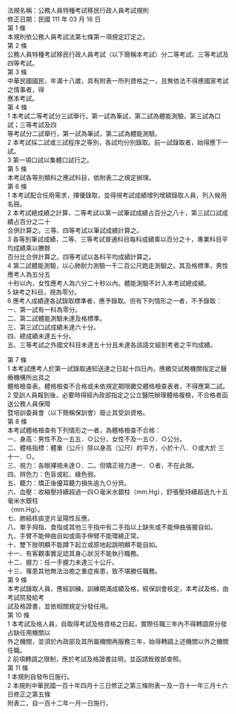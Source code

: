 法規名稱：公務人員特種考試移民行政人員考試規則  
修正日期：民國 111 年 03 月 16 日  
第 1 條  
本規則依公務人員考試法第七條第一項規定訂定之。  
第 2 條  
公務人員特種考試移民行政人員考試（以下簡稱本考試）分二等考試、三等考試及四等考試。  
第 3 條  
中華民國國民，年滿十八歲，具有附表一所列資格之一，且無依法不得應國家考試之情事者，得  
應本考試。  
第 4 條  
1 本考試二等考試分三試舉行，第一試為筆試，第二試為體能測驗，第三試為口試；三等考試及四  
等考試分二試舉行，第一試為筆試，第二試為體能測驗。  
2 本考試採二試或三試程序之等別，各試均分別錄取。前一試錄取者，始得應下一試。  
3 第一項口試以集體口試行之。  
第 5 條  
本考試各等別類科之應試科目，依附表二之規定辦理。  
第 6 條  
1 本考試配合任用需求，擇優錄取，並得視考試成績增列增額錄取人員，列入候用名冊。  
2 本考試總成績之計算，二等考試以第一試筆試成績占百分之八十，第三試口試成績占百分之二十  
合併計算之。三等、四等考試以筆試成績計算之。  
3 各等別筆試成績，二等、三等考試普通科目每科成績乘以百分之十，專業科目平均成績乘以賸餘  
百分比合併計算之。四等考試以各科平均成績計算之。  
4 第二試體能測驗，以心肺耐力測驗一千二百公尺跑走測驗之。其及格標準，男性應考人為五分五  
十秒以內，女性應考人為六分二十秒以內。體能測驗不計入本考試總成績。  
5 缺考之科目，視為零分。  
6 應考人成績達各試錄取標準者，應予錄取。但有下列情形之一者，不予錄取：  
一、第一試有一科為零分。  
二、第二試體能測驗未達及格標準。  
三、第三試口試成績未達六十分。  
四、總成績未達五十分。  
五、三等考試之外國文科目未達五十分且未達各該語文組到考者之平均成績。  


第 7 條  
1 本考試應考人於第一試錄取通知送達之日起十四日內，應繳交試務機關指定之醫療機構所出具之  
體格檢查表。體格檢查不合格或未依規定期限繳交體格檢查表者，不得應第二試。  
2 受訓人員報到後，必要時得經內政部指定之公立醫院辦理體格複檢，不合格者函送公務人員保障  
暨培訓委員會（以下簡稱保訓會）廢止其受訓資格。  
第 8 條  
本考試體格檢查有下列情形之一者，為體格檢查不合格：  
一、身高：男性不及一五五．Ｏ公分，女性不及一五Ｏ．Ｏ公分。  
二、體格指標：體重（公斤）除以身高（公尺）的平方，小於十八．Ｏ或大於 三十一．Ｏ。  
三、視力：各眼裸視未達Ｏ．二。但矯正視力達一．Ｏ者，不在此限。  
四、辨色力：色盲或紅、綠色弱。  
五、聽力：矯正後優耳聽力損失逾九Ｏ分貝。  
六、血壓：收縮壓持續超過一四Ｏ毫米水銀柱（mm.Hg），舒張壓持續超過九十五毫米水銀柱  
（mm.Hg）。  
七、肺結核痰塗片呈陽性反應。  
八、單手拇指、食指或其他三手指中有二手指以上缺失或不能伸曲張握自如。  
九、手臂不能伸曲自如或兩手伸臂不能環繞正常。  
十、雙下肢明顯不能蹲下起立或原地起跳明顯不能自如。  
十一、有客觀事實足認其身心狀況不能執行職務。  
十二、握力：任一手握力未達三十公斤。  
十三、罹患其他無法治癒之重症疾患，致不堪勝任職務。  
第 9 條  
本考試錄取人員，應經訓練。訓練期滿成績及格，經保訓會核定，本考試及格，由考試院發給考  
試及格證書，並依相關規定分發任用。  
第 10 條  
1 本考試及格人員，自取得考試及格資格之日起，實際任職三年內不得轉調原分發占缺任用機關以  
外之機關，並須於內政部及其所屬機關再服務三年，始得轉調上述機關以外之機關任職。  
2 前項轉調之限制，應於考試及格證書註明，並函請銓敘部查照。  
第 11 條  
1 本規則自發布日施行。  
2 本規則中華民國一百十年四月十三日修正之第三條附表一及一百十一年三月十六日修正之第五條  
附表二，自一百十二年一月一日施行。  


